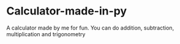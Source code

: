 # Calculator-made-in-py
A calculator made by me for fun. You can do addition, subtraction, multiplication and trigonometry
